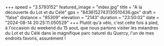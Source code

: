 +++
speed = "3.5793152"
featured_image = "index.jpg"
title = "A la découverte du Lot et du Célé"
gps = "8436152743130510436.gpx"
draft = "false"
distance = "85309"
elevation = "2143"
duration = "23:50:02"
date = "2024-08-14 20:25:11.050529"
+++
Plutôt qu'à vélo, c'est cette fois à pied, à l'occasion du weekend du 15 aout, que nous partons visiter les méandres du Lot et du Célé dans le magnifique parc naturel du Quercy, l'un de mes endroits favoris, assurément !
